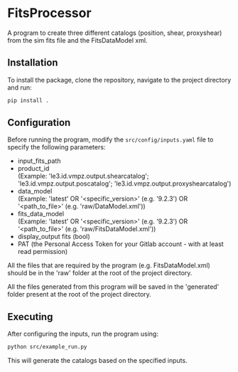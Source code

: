 # FitsProcessor

A program to create three different catalogs (position, shear, proxyshear) from the sim fits file and the FitsDataModel xml.

## Installation

To install the package, clone the repository, navigate to the project directory and run:

```bash
pip install .
```

## Configuration

Before running the program, modify the `src/config/inputs.yaml` file to specify the following parameters:
- input_fits_path
- product_id \
(Example: 'le3.id.vmpz.output.shearcatalog'; 'le3.id.vmpz.output.poscatalog'; 'le3.id.vmpz.output.proxyshearcatalog')
- data_model \
(Example: 'latest' OR '<specific_version>' (e.g. '9.2.3') OR '<path_to_file>' (e.g. 'raw/DataModel.xml'))
- fits_data_model \
(Example: 'latest' OR '<specific_version>' (e.g. '9.2.3') OR '<path_to_file>' (e.g. 'raw/FitsDataModel.xml'))
- display_output fits (bool)
- PAT (the Personal Access Token for your Gitlab account - with at least read permission)

All the files that are required by the program (e.g. FitsDataModel.xml) should be in the 'raw' folder at the root of the project directory.

All the files generated from this program will be saved in the 'generated' folder present at the root of the project directory.

## Executing

After configuring the inputs, run the program using:

```bash
python src/example_run.py
```

This will generate the catalogs based on the specified inputs.
